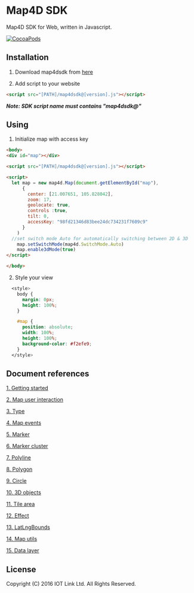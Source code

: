 # Map4D SDK

Map4D SDK for Web, written in Javascript.

[![CocoaPods](https://raw.githubusercontent.com/iotlinkadmin/map4d-web-sdk/master/sdk/map4dweb.png)](https://map4d.vn) 


## Installation

1. Download map4dsdk from [here](https://raw.githubusercontent.com/iotlinkadmin/map4d-web-sdk/master/sdk/map4dsdk@1.0.2.prod)

2. Add script to your website
```html
<script src="[PATH]/map4dsdk@[version].js"></script>
```

***Note: SDK script name must contains "map4dsdk@"***

## Using

1. Initialize map with access key

```html
<body>
<div id="map"></div>

<script src="[PATH]/map4dsdk@[version].js"></script>

<script>
  let map = new map4d.Map(document.getElementById("map"),
      {
        center: [21.007651, 105.828042],
        zoom: 17,
        geolocate: true,
        controls :true,
        tilt: 0,        
        accessKey: "98fd21346d83bee24dc734231f7609c9"
      }
    )
  //set switch mode Auto for automatically switching between 2D & 3D
	map.setSwitchMode(map4d.SwitchMode.Auto)
	map.enable3dMode(true)
</script>

</body>
```

2. Style your view

```css
  <style>
	body {
	  margin: 0px;
	  height: 100%;
	}

	#map {
	  position: absolute;
	  width: 100%;
	  height: 100%;
	  background-color: #f2efe9;
	}
  </style>
  ```

## Document references
[1. Getting started](https://github.com/iotlinkadmin/map4d-web-sdk/blob/master/docs/vi/1.1/0-getting-started.md) 

[2. Map user interaction](https://github.com/iotlinkadmin/map4d-web-sdk/blob/master/docs/vi/1.1/1-map-user-interaction.md) 

[3. Type](https://github.com/iotlinkadmin/map4d-web-sdk/blob/master/docs/vi/1.1/2-type.md)

[4. Map events](https://github.com/iotlinkadmin/map4d-web-sdk/blob/master/docs/vi/1.1/3-map-events.md)

[5. Marker](https://github.com/iotlinkadmin/map4d-web-sdk/blob/master/docs/vi/1.1/4-marker.md)

[6. Marker cluster](https://github.com/iotlinkadmin/map4d-web-sdk/tree/master/docs/vi/1.1)

[7. Polyline](https://github.com/iotlinkadmin/map4d-web-sdk/blob/master/docs/vi/1.1/6-polyline.md)

[8. Polygon](https://github.com/iotlinkadmin/map4d-web-sdk/blob/master/docs/vi/1.1/7-polygon.md)

[9. Circle](https://github.com/iotlinkadmin/map4d-web-sdk/blob/master/docs/vi/1.1/8-circle.md)

[10. 3D objects](https://github.com/iotlinkadmin/map4d-web-sdk/blob/master/docs/vi/1.1/9-3d-objects.md)

[11. Tile area](https://github.com/iotlinkadmin/map4d-web-sdk/blob/master/docs/vi/1.1/10-tile-area.md)

[12. Effect](https://github.com/iotlinkadmin/map4d-web-sdk/blob/master/docs/vi/1.1/11-effect-map.md)

[13. LatLngBounds](https://github.com/iotlinkadmin/map4d-web-sdk/blob/master/docs/vi/1.1/12-lat-lng-bounds.md)

[14. Map utils](https://github.com/iotlinkadmin/map4d-web-sdk/blob/master/docs/vi/1.1/13-map-utils.md)

[15. Data layer](https://github.com/iotlinkadmin/map4d-web-sdk/blob/master/docs/vi/1.1/14-data-layer.md)

License
-------

Copyright (C) 2016 IOT Link Ltd. All Rights Reserved.
